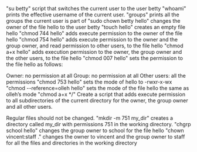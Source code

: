 "su betty" script that switches the current user to the user betty
"whoami" prints the effective username of the current user.
"groups" prints all the groups the current user is part of
"sudo chown betty hello" changes the owner of the file hello to the user betty
"touch hello" creates an empty file hello
"chmod 744 hello" adds execute permission to the owner of the file hello
"chmod 754 hello" adds execute permission to the owner and the group owner, and read permission to other users, to the file hello
"chmod a+x hello" adds execution permission to the owner, the group owner and the other users, to the file hello
"chmod 007 hello" sets the permission to the file hello as follows:

Owner: no permission at all
Group: no permission at all
Other users: all the permissions
"chmod 753 hello" sets the mode of hello to -rwxr-x-wx
"chmod --reference=olleh hello" sets the mode of the file hello the same as olleh’s mode
"chmod a+x */" Create a script that adds execute permission to all subdirectories of the current directory for the owner, the group owner and all other users.

Regular files should not be changed.
"mkdir -m 751 my_dir" creates a directory called my_dir with permissions 751 in the working directory.
"chgrp school hello" changes the group owner to school for the file hello
"chown vincent:staff ." changes the owner to vincent and the group owner to staff for all the files and directories in the working directory

